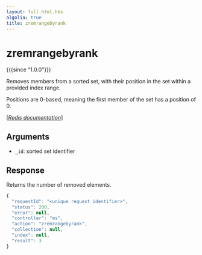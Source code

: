 ```yaml
---
layout: full.html.hbs
algolia: true
title: zremrangebyrank
---
```



# zremrangebyrank

{{{since "1.0.0"}}}

Removes members from a sorted set, with their position in the set within a provided index range.

Positions are 0-based, meaning the first member of the set has a position of 0.

[[_Redis documentation_]](https://redis.io/commands/zremrangebyrank)


## Arguments

* `_id`: sorted set identifier


## Response

Returns the number of removed elements.

```javascript
{
  "requestId": "<unique request identifier>",
  "status": 200,
  "error": null,
  "controller": "ms",
  "action": "zremrangebyrank",
  "collection": null,
  "index": null,
  "result": 3
}
```
